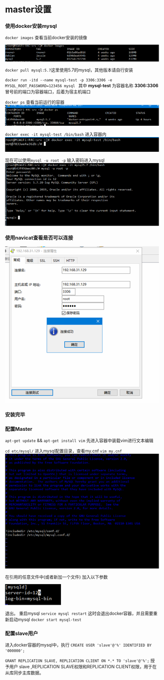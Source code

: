 # master设置
### 使用docker安装mysql
`docker images` 查看当前docker安装的镜像

![docker images](https://github.com/yonghengee/mysql-master-slave/blob/master/master-192.168.31.129/1573798160.png)

`docker pull mysql:5.7`这里使用5.7的mysql，其他版本请自行安装

`docker run -itd --name mysql-test -p 3306:3306 -e MYSQL_ROOT_PASSWORD=123456 mysql `
其中 **mysql-test** 为容器名称
 **3306:3306**冒号前的端口为容器端口，后着为宿主机端口

`docker ps`
查看当前运行的容器
![docker images](https://github.com/yonghengee/mysql-master-slave/blob/master/master-192.168.31.129/1573799003.jpg)


`docker exec -it mysql-test /bin/bash`
进入容器内
![docker images](https://github.com/yonghengee/mysql-master-slave/blob/master/master-192.168.31.129/1573799134.jpg)

现在可以使用`mysql -u root -p`
输入密码进入mysql
![docker images](https://github.com/yonghengee/mysql-master-slave/blob/master/master-192.168.31.129/1573799221.jpg)


### 使用navicat查看是否可以连接
![docker images](https://github.com/yonghengee/mysql-master-slave/blob/master/master-192.168.31.129/1573799295.jpg)

### 安装完毕

### 配置Master
`apt-get update` && `apt-get install vim`
先进入容器中装载vim进行文本编辑

`cd etc/mysql/`
进入mysql配置目录，查看my.cnf
 `vim my.cnf`
![docker images](https://github.com/yonghengee/mysql-master-slave/blob/master/master-192.168.31.129/1573799709.jpg)

在引用的任意文件中(或者新加一个文件)
加入以下参数

![docker images](https://github.com/yonghengee/mysql-master-slave/blob/master/master-192.168.31.129/1573799984.jpg)

退出。
重启mysql `service mysql restart` 
这时会退出docker容器，并且需要重新启动mysql
`docker start mysql-test`

### 配置slave用户
进入docker容器的mysql中，执行
`CREATE USER 'slave'@'%' IDENTIFIED BY '000000';`

`GRANT REPLICATION SLAVE, REPLICATION CLIENT ON *.* TO 'slave'@'%';`
授予用户 slave ,REPLICATION SLAVE权限和REPLICATION CLIENT权限，用于在从库同步主库数据。







